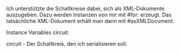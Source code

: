 Ich unterstützte die Schaltkreise dabei, sich als XML-Dokumente auszugeben. Dazu werden Instanzen von mir mit #for: erzeugt. Das tatsächliche XML-Dokument erhält man dann mit #asXMLDocument.

Instance Variables
	circuit:		<EpicCircuit>

circuit
	- Der Schaltkreis, den ich serialisieren soll.